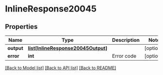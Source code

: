 # InlineResponse20045

## Properties
Name | Type | Description | Notes
------------ | ------------- | ------------- | -------------
**output** | [**list[InlineResponse20045Output]**](InlineResponse20045Output.md) |  | [optional] 
**error** | **int** | Error code | [optional] 

[[Back to Model list]](../README.md#documentation-for-models) [[Back to API list]](../README.md#documentation-for-api-endpoints) [[Back to README]](../README.md)


